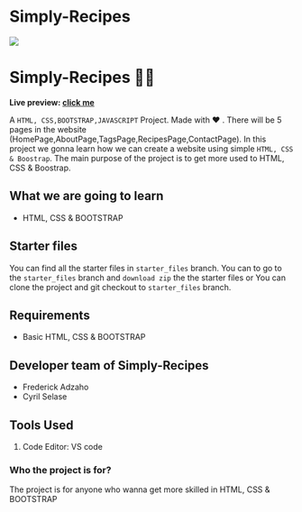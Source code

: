 # Simply-Recipes
![](./readmeImg/chair1)

# Simply-Recipes 👨‍🍳

**Live preview: [click me](https://fblcak.github.io/Simply-Recipes/)**


A `HTML, CSS,BOOTSTRAP,JAVASCRIPT` Project. Made with ♥ . There will be 5 pages in the website (HomePage,AboutPage,TagsPage,RecipesPage,ContactPage). In this project we gonna learn how we can create a website using simple `HTML, CSS & Boostrap`. The main purpose of the project is to get more used to  HTML, CSS & Boostrap.

## What we are going to learn

- HTML, CSS & BOOTSTRAP 

## Starter files

You can find all the starter files in `starter_files` branch. You can to go to the `starter_files` branch and `download zip` the the starter files or You can clone the project and git checkout to `starter_files` branch.

## Requirements

- Basic HTML, CSS & BOOTSTRAP 

## Developer team of Simply-Recipes

- Frederick Adzaho
- Cyril Selase


## Tools Used
1. Code Editor: VS code


### Who the project is for?

The project is for anyone who wanna get more skilled in HTML, CSS & BOOTSTRAP 

